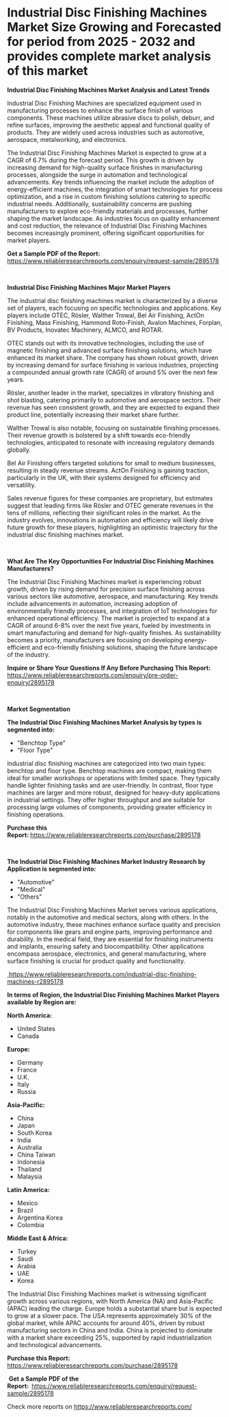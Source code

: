 <p><h1>Industrial Disc Finishing Machines Market Size Growing and Forecasted for period from 2025 - 2032 and provides complete market analysis of this market</h1></p><p><strong>Industrial Disc Finishing Machines Market Analysis and Latest Trends</strong></p>
<p><p>Industrial Disc Finishing Machines are specialized equipment used in manufacturing processes to enhance the surface finish of various components. These machines utilize abrasive discs to polish, deburr, and refine surfaces, improving the aesthetic appeal and functional quality of products. They are widely used across industries such as automotive, aerospace, metalworking, and electronics.</p><p>The Industrial Disc Finishing Machines Market is expected to grow at a CAGR of 6.7% during the forecast period. This growth is driven by increasing demand for high-quality surface finishes in manufacturing processes, alongside the surge in automation and technological advancements. Key trends influencing the market include the adoption of energy-efficient machines, the integration of smart technologies for process optimization, and a rise in custom finishing solutions catering to specific industrial needs. Additionally, sustainability concerns are pushing manufacturers to explore eco-friendly materials and processes, further shaping the market landscape. As industries focus on quality enhancement and cost reduction, the relevance of Industrial Disc Finishing Machines becomes increasingly prominent, offering significant opportunities for market players.</p></p>
<p><strong>Get a Sample PDF of the Report:&nbsp;</strong> <a href="https://www.reliableresearchreports.com/enquiry/request-sample/2895178?utm_campaign=3255&utm_medium=2&utm_source=Github&utm_content=ia&utm_term=15032025&utm_id=industrial-disc-finishing-machines">https://www.reliableresearchreports.com/enquiry/request-sample/2895178</a></p>
<p>&nbsp;</p>
<p><strong>Industrial Disc Finishing Machines Major Market Players</strong></p>
<p><p>The industrial disc finishing machines market is characterized by a diverse set of players, each focusing on specific technologies and applications. Key players include OTEC, Rösler, Walther Trowal, Bel Air Finishing, ActOn Finishing, Mass Finishing, Hammond Roto-Finish, Avalon Machines, Forplan, BV Products, Inovatec Machinery, ALMCO, and ROTAR.</p><p>OTEC stands out with its innovative technologies, including the use of magnetic finishing and advanced surface finishing solutions, which have enhanced its market share. The company has shown robust growth, driven by increasing demand for surface finishing in various industries, projecting a compounded annual growth rate (CAGR) of around 5% over the next few years.</p><p>Rösler, another leader in the market, specializes in vibratory finishing and shot blasting, catering primarily to automotive and aerospace sectors. Their revenue has seen consistent growth, and they are expected to expand their product line, potentially increasing their market share further.</p><p>Walther Trowal is also notable, focusing on sustainable finishing processes. Their revenue growth is bolstered by a shift towards eco-friendly technologies, anticipated to resonate with increasing regulatory demands globally.</p><p>Bel Air Finishing offers targeted solutions for small to medium businesses, resulting in steady revenue streams. ActOn Finishing is gaining traction, particularly in the UK, with their systems designed for efficiency and versatility.</p><p>Sales revenue figures for these companies are proprietary, but estimates suggest that leading firms like Rösler and OTEC generate revenues in the tens of millions, reflecting their significant roles in the market. As the industry evolves, innovations in automation and efficiency will likely drive future growth for these players, highlighting an optimistic trajectory for the industrial disc finishing machines market.</p></p>
<p>&nbsp;</p>
<p><strong>What Are The Key Opportunities For Industrial Disc Finishing Machines Manufacturers?</strong></p>
<p><p>The Industrial Disc Finishing Machines market is experiencing robust growth, driven by rising demand for precision surface finishing across various sectors like automotive, aerospace, and manufacturing. Key trends include advancements in automation, increasing adoption of environmentally friendly processes, and integration of IoT technologies for enhanced operational efficiency. The market is projected to expand at a CAGR of around 6-8% over the next five years, fueled by investments in smart manufacturing and demand for high-quality finishes. As sustainability becomes a priority, manufacturers are focusing on developing energy-efficient and eco-friendly finishing solutions, shaping the future landscape of the industry.</p></p>
<p><strong>Inquire or Share Your Questions If Any Before Purchasing This Report:</strong> <a href="https://www.reliableresearchreports.com/enquiry/pre-order-enquiry/2895178?utm_campaign=3255&utm_medium=2&utm_source=Github&utm_content=ia&utm_term=15032025&utm_id=industrial-disc-finishing-machines">https://www.reliableresearchreports.com/enquiry/pre-order-enquiry/2895178</a></p>
<p>&nbsp;</p>
<p><strong>Market Segmentation</strong></p>
<p><strong>The Industrial Disc Finishing Machines Market Analysis by types is segmented into:</strong></p>
<p><ul><li>"Benchtop Type"</li><li>"Floor Type"</li></ul></p>
<p><p>Industrial disc finishing machines are categorized into two main types: benchtop and floor type. Benchtop machines are compact, making them ideal for smaller workshops or operations with limited space. They typically handle lighter finishing tasks and are user-friendly. In contrast, floor type machines are larger and more robust, designed for heavy-duty applications in industrial settings. They offer higher throughput and are suitable for processing large volumes of components, providing greater efficiency in finishing operations.</p></p>
<p><strong>Purchase this Report:&nbsp;</strong><a href="https://www.reliableresearchreports.com/purchase/2895178?utm_campaign=3255&utm_medium=2&utm_source=Github&utm_content=ia&utm_term=15032025&utm_id=industrial-disc-finishing-machines">https://www.reliableresearchreports.com/purchase/2895178</a></p>
<p>&nbsp;</p>
<p><strong>The Industrial Disc Finishing Machines Market Industry Research by Application is segmented into:</strong></p>
<p><ul><li>"Automotive"</li><li>"Medical"</li><li>"Others"</li></ul></p>
<p><p>The Industrial Disc Finishing Machines Market serves various applications, notably in the automotive and medical sectors, along with others. In the automotive industry, these machines enhance surface quality and precision for components like gears and engine parts, improving performance and durability. In the medical field, they are essential for finishing instruments and implants, ensuring safety and biocompatibility. Other applications encompass aerospace, electronics, and general manufacturing, where surface finishing is crucial for product quality and functionality.</p></p>
<p><a href="https://www.reliableresearchreports.com/industrial-disc-finishing-machines-r2895178?utm_campaign=3255&utm_medium=2&utm_source=Github&utm_content=ia&utm_term=15032025&utm_id=industrial-disc-finishing-machines">&nbsp;https://www.reliableresearchreports.com/industrial-disc-finishing-machines-r2895178</a></p>
<p><strong>In terms of Region, the Industrial Disc Finishing Machines Market Players available by Region are:</strong></p>
<p>
    <p> <strong> North America: </strong>
        <ul>
            <li>United States</li>
            <li>Canada</li>
        </ul>
        </p> 
    <p> <strong> Europe: </strong>
        <ul>
            <li>Germany</li>
            <li>France</li>
            <li>U.K.</li>
            <li>Italy</li>
            <li>Russia</li>
        </ul>
        </p> 
    <p> <strong> Asia-Pacific: </strong>
        <ul>
            <li>China</li>
            <li>Japan</li>
            <li>South Korea</li>
            <li>India</li>
            <li>Australia</li>
            <li>China Taiwan</li>
            <li>Indonesia</li>
            <li>Thailand</li>
            <li>Malaysia</li>
        </ul>
        </p> 
    <p> <strong> Latin America: </strong>
        <ul>
            <li>Mexico</li>
            <li>Brazil</li>
            <li>Argentina Korea</li>
            <li>Colombia</li>
        </ul>
        </p> 
    <p> <strong> Middle East & Africa: </strong>
        <ul>
            <li>Turkey</li>
            <li>Saudi</li>
            <li>Arabia</li>
            <li>UAE</li>
            <li>Korea</li>
        </ul>
    </p>
    </p>
<p><p>The Industrial Disc Finishing Machines market is witnessing significant growth across various regions, with North America (NA) and Asia-Pacific (APAC) leading the charge. Europe holds a substantial share but is expected to grow at a slower pace. The USA represents approximately 30% of the global market, while APAC accounts for around 40%, driven by robust manufacturing sectors in China and India. China is projected to dominate with a market share exceeding 25%, supported by rapid industrialization and technological advancements.</p></p>
<p><strong>Purchase this Report: </strong><a href="https://www.reliableresearchreports.com/purchase/2895178?utm_campaign=3255&utm_medium=2&utm_source=Github&utm_content=ia&utm_term=15032025&utm_id=industrial-disc-finishing-machines">https://www.reliableresearchreports.com/purchase/2895178</a></p>
<p>&nbsp;<strong>Get a Sample PDF of the Report:&nbsp;&nbsp;</strong><a href="https://www.reliableresearchreports.com/enquiry/request-sample/2895178?utm_campaign=3255&utm_medium=2&utm_source=Github&utm_content=ia&utm_term=15032025&utm_id=industrial-disc-finishing-machines">https://www.reliableresearchreports.com/enquiry/request-sample/2895178</a></p>
<p><strong></strong></p>
<p>Check more reports on <a href="https://www.reliableresearchreports.com/?utm_campaign=3255&utm_medium=2&utm_source=Github&utm_content=ia&utm_term=15032025&utm_id=industrial-disc-finishing-machines">https://www.reliableresearchreports.com/</a></p>